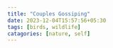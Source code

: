 ```yaml
---
title: "Couples Gossiping"
date: 2023-12-04T15:57:56+05:30
tags: [birds, wildlife]
catagories: [nature, self]
---
```


